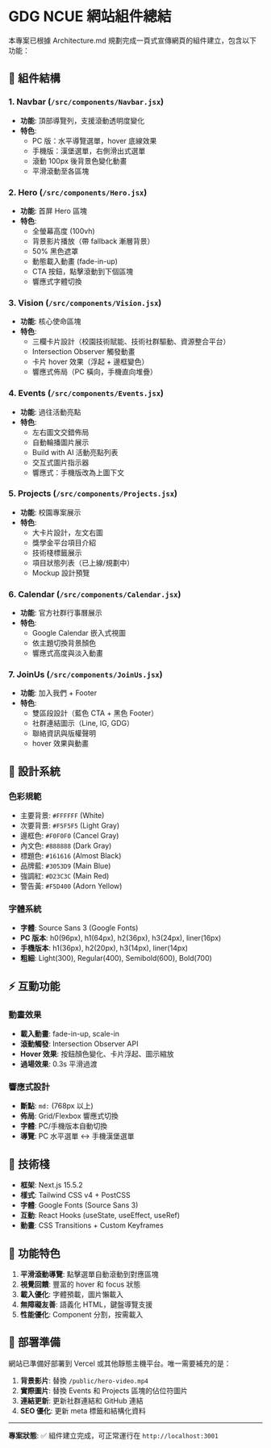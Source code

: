 # GDG NCUE 網站組件總結

本專案已根據 Architecture.md 規劃完成一頁式宣傳網頁的組件建立，包含以下功能：

## 📁 組件結構

### 1. **Navbar** (`/src/components/Navbar.jsx`)
- **功能**: 頂部導覽列，支援滾動透明度變化
- **特色**: 
  - PC 版：水平導覽選單，hover 底線效果
  - 手機版：漢堡選單，右側滑出式選單
  - 滾動 100px 後背景色變化動畫
  - 平滑滾動至各區塊

### 2. **Hero** (`/src/components/Hero.jsx`)
- **功能**: 首屏 Hero 區塊
- **特色**:
  - 全螢幕高度 (100vh)
  - 背景影片播放（帶 fallback 漸層背景）
  - 50% 黑色遮罩
  - 動態載入動畫 (fade-in-up)
  - CTA 按鈕，點擊滾動到下個區塊
  - 響應式字體切換

### 3. **Vision** (`/src/components/Vision.jsx`)
- **功能**: 核心使命區塊
- **特色**:
  - 三欄卡片設計（校園技術賦能、技術社群驅動、資源整合平台）
  - Intersection Observer 觸發動畫
  - 卡片 hover 效果（浮起 + 邊框變色）
  - 響應式佈局（PC 橫向，手機直向堆疊）

### 4. **Events** (`/src/components/Events.jsx`)
- **功能**: 過往活動亮點
- **特色**:
  - 左右圖文交錯佈局
  - 自動輪播圖片展示
  - Build with AI 活動亮點列表
  - 交互式圖片指示器
  - 響應式：手機版改為上圖下文

### 5. **Projects** (`/src/components/Projects.jsx`)
- **功能**: 校園專案展示
- **特色**:
  - 大卡片設計，左文右圖
  - 獎學金平台項目介紹
  - 技術棧標籤展示
  - 項目狀態列表（已上線/規劃中）
  - Mockup 設計預覽

### 6. **Calendar** (`/src/components/Calendar.jsx`)
- **功能**: 官方社群行事曆展示
- **特色**:
  - Google Calendar 嵌入式視圖
  - 依主題切換背景顏色
  - 響應式高度與淡入動畫

### 7. **JoinUs** (`/src/components/JoinUs.jsx`)
- **功能**: 加入我們 + Footer
- **特色**:
  - 雙區段設計（藍色 CTA + 黑色 Footer）
  - 社群連結圖示（Line, IG, GDG）
  - 聯絡資訊與版權聲明
  - hover 效果與動畫

## 🎨 設計系統

### 色彩規範
- 主要背景: `#FFFFFF` (White)
- 次要背景: `#F5F5F5` (Light Gray)
- 邊框色: `#F0F0F0` (Cancel Gray) 
- 內文色: `#888888` (Dark Gray)
- 標題色: `#161616` (Almost Black)
- 品牌藍: `#3053D9` (Main Blue)
- 強調紅: `#D23C3C` (Main Red)
- 警告黃: `#F5D400` (Adorn Yellow)

### 字體系統
- **字體**: Source Sans 3 (Google Fonts)
- **PC 版本**: h0(96px), h1(64px), h2(36px), h3(24px), liner(16px)
- **手機版本**: h1(36px), h2(20px), h3(14px), liner(14px)
- **粗細**: Light(300), Regular(400), Semibold(600), Bold(700)

## ⚡ 互動功能

### 動畫效果
- **載入動畫**: fade-in-up, scale-in
- **滾動觸發**: Intersection Observer API
- **Hover 效果**: 按鈕顏色變化、卡片浮起、圖示縮放
- **過場效果**: 0.3s 平滑過渡

### 響應式設計
- **斷點**: `md:` (768px 以上)
- **佈局**: Grid/Flexbox 響應式切換
- **字體**: PC/手機版本自動切換
- **導覽**: PC 水平選單 ↔ 手機漢堡選單

## 🚀 技術棧

- **框架**: Next.js 15.5.2
- **樣式**: Tailwind CSS v4 + PostCSS
- **字體**: Google Fonts (Source Sans 3)
- **互動**: React Hooks (useState, useEffect, useRef)
- **動畫**: CSS Transitions + Custom Keyframes

## 📱 功能特色

1. **平滑滾動導覽**: 點擊選單自動滾動到對應區塊
2. **視覺回饋**: 豐富的 hover 和 focus 狀態
3. **載入優化**: 字體預載，圖片懶載入
4. **無障礙友善**: 語義化 HTML，鍵盤導覽支援
5. **性能優化**: Component 分割，按需載入

## 🎯 部署準備

網站已準備好部署到 Vercel 或其他靜態主機平台。唯一需要補充的是：

1. **背景影片**: 替換 `/public/hero-video.mp4`
2. **實際圖片**: 替換 Events 和 Projects 區塊的佔位符圖片
3. **連結更新**: 更新社群連結和 GitHub 連結
4. **SEO 優化**: 更新 meta 標籤和結構化資料

---

**專案狀態**: ✅ 組件建立完成，可正常運行在 `http://localhost:3001`
